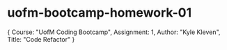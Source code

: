 # uofm-bootcamp-homework-01
{
    Course: "UofM Coding Bootcamp",
    Assignment: 1,
    Author: "Kyle Kleven",
    Title: "Code Refactor"
}
